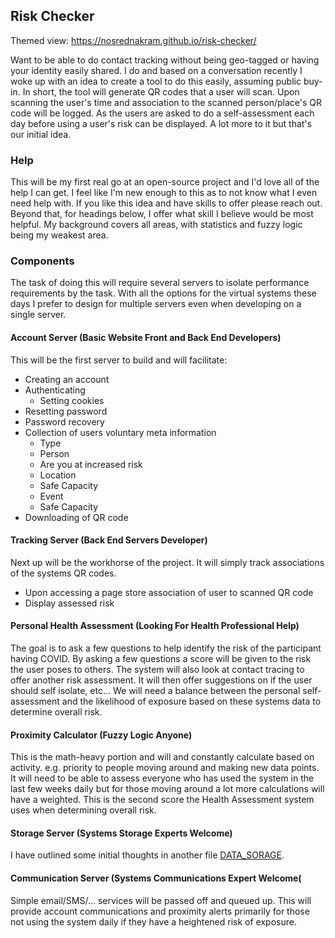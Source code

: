 ## Risk Checker 

Themed view: https://nosrednakram.github.io/risk-checker/

Want to be able to do contact tracking without being geo-tagged or having your identity easily shared. I do and based on a conversation recently I woke up with an idea to create a tool to do this easily, assuming public buy-in. In short, the tool will generate QR codes that a user will scan. Upon scanning the user's time and association to the scanned person/place's QR code will be logged. As the users are asked to do a self-assessment each day before using a user's risk can be displayed. A lot more to it but that's our initial idea. 

### Help

This will be my first real go at an open-source project and I'd love all of the help I can get. I feel like I'm new enough to this as to not know what I even need help with. If you like this idea and have skills to offer please reach out. Beyond that, for headings below, I offer what skill I believe would be most helpful. My background covers all areas, with statistics and fuzzy logic being my weakest area.

### Components

The task of doing this will require several servers to isolate performance requirements by the task. With all the options for the virtual systems these days I prefer to design for multiple servers even when developing on a single server.

#### Account Server (Basic Website Front and Back End Developers)

This will be the first server to build and will facilitate:

  * Creating an account
  * Authenticating
    * Setting cookies
  * Resetting password
  * Password recovery
  * Collection of users voluntary meta information
    * Type
     * Person
      * Are you at increased risk
     * Location
      * Safe Capacity
     * Event
      * Safe Capacity
  * Downloading of QR code
  
#### Tracking Server (Back End Servers Developer)

Next up will be the workhorse of the project. It will simply track associations of the systems QR codes.

  * Upon accessing a page store association of user to scanned QR code
  * Display assessed risk 
  
#### Personal Health Assessment (Looking For Health Professional Help)

The goal is to ask a few questions to help identify the risk of the participant having COVID. By asking a few questions a score will be given to the risk the user poses to others. The system will also look at contact tracing to offer another risk assessment. It will then offer suggestions on if the user should self isolate, etc... We will need a balance between the personal self-assessment and the likelihood of exposure based on these systems data to determine overall risk.

#### Proximity Calculator (Fuzzy Logic Anyone) 

This is the math-heavy portion and will and constantly calculate based on activity. e.g. priority to people moving around and making new data points. It will need to be able to assess everyone who has used the system in the last few weeks daily but for those moving around a lot more calculations will have a weighted. This is the second score the Health Assessment system uses when determining overall risk.

#### Storage Server (Systems Storage Experts Welcome)

I have outlined some initial thoughts in another file [DATA_SORAGE](DATA_STORAGE.md). 

#### Communication Server (Systems Communications Expert Welcome(

Simple email/SMS/... services will be passed off and queued up. This will provide account communications and proximity alerts primarily for those not using the system daily if they have a heightened risk of exposure. 

